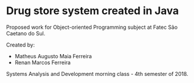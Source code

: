 # Drug store system created in Java

Proposed work for Object-oriented Programming subject at Fatec São Caetano do Sul.

Created by:

- Matheus Augusto Maia Ferreira
- Renan Marcos Ferreira

Systems Analysis and Development morning class - 4th semester of 2018.